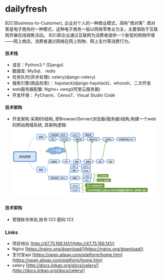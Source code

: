 # dailyfresh
B2C(Business-to-Customer), 企业对个人的一种商业模式，简称"商对客". 商对客是电子商务的一种模式，这种电子商务一般以网络零售业为主，主要借助于互联网开展在线销售活动。 B2C即企业通过互联网为消费者提供一个新型的购物环境——网上商店，消费者通过网络在网上购物、网上支付等消费行为。


#### 技术栈
- 语言：Python3.* (Django)
- 数据库: MySql、 redis
- 任务队列(异步处理): celery(django-celery)
- 搜索引擎(商品检索)：  haystack(django-haystack)、whoosh、二次开发
- web服务器配置: Nginx+ uwsgi(阿里云服务器)
- 开发环境： PyCharm、Cenos7、Visual Studio Code


#### 技术架构
* 开发架构
采用BS结构, 即Browser/Server(浏览器/服务器)结构,构建一个web的网站商城系统, 其架构逻辑:
![frame](Readme/framework.png)

#### 技术架构
* 管理账号体验,账号:123 密码:123

### Links
* 项目地址
[http://47.75.166.141/](http://47.75.166.141/)
* Nginx
[https://nginx.org/download/](https://nginx.org/download/)
* 支付宝api
[https://open.alipay.com/platform/home.htm](https://open.alipay.com/platform/home.htm)
* celery
[http://docs.jinkan.org/docs/celery/](http://docs.jinkan.org/docs/celery/)

